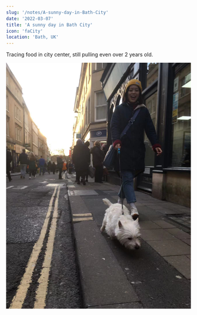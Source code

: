 ```yaml
---
slug: '/notes/A-sunny-day-in-Bath-City'
date: '2022-03-07'
title: 'A sunny day in Bath City'
icon: 'faCity'
location: 'Bath, UK'
---
```


Tracing food in city center, still pulling even over 2 years old.

![In city center](./figure1.jpg)

